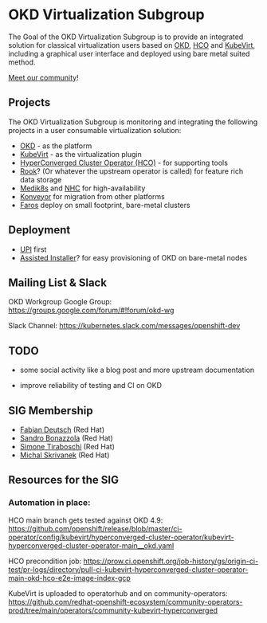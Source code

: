 # OKD Virtualization Subgroup

The Goal of the OKD Virtualization Subgroup is to provide an integrated solution for classical virtualization users
based on [OKD](https://www.okd.io/), [HCO](https://github.com/kubevirt/hyperconverged-cluster-operator) and [KubeVirt](http://kubevirt.io/),
including a graphical user interface and deployed using bare metal suited method.

[Meet our community](community.md)!

## Projects

The OKD Virtualization Subgroup is monitoring and integrating the following projects in a user consumable virtualization solution:

<!--- cSpell:ignore Kube Virt Medik Konveyor operatorhub -->
* [OKD](https://www.okd.io/) - as the platform
* [KubeVirt](http://kubevirt.io/) - as the virtualization plugin
* [HyperConverged Cluster Operator (HCO)](https://github.com/kubevirt/hyperconverged-cluster-operator) - for supporting tools
* [Rook](https://rook.io/)? (Or whatever the upstream operator is called) for feature rich data storage
* [Medik8s](https://www.medik8s.io/) and [NHC](https://github.com/medik8s/node-healthcheck-operator) for high-availability
* [Konveyor](https://www.konveyor.io/) for migration from other platforms
* [Faros](https://faros.dev/) deploy on small footprint, bare-metal clusters

## Deployment

* [UPI](https://docs.okd.io/latest/installing/installing_bare_metal/installing-bare-metal.html) first
* [Assisted Installer](https://github.com/openshift/assisted-installer)? for easy provisioning of OKD on bare-metal nodes

## Mailing List & Slack

OKD Workgroup Google Group: <https://groups.google.com/forum/#!forum/okd-wg>

Slack Channel: <https://kubernetes.slack.com/messages/openshift-dev>

## TODO

* some social activity like a blog post and more upstream documentation

* improve reliability of testing and CI on OKD

## SIG Membership

<!--- cSpell:ignore Michal Skrivanek Tiraboschi Sandro Bonazzola Deutsch -->
 * [Fabian Deutsch](https://github.com/fabiand) (Red Hat)
 * [Sandro Bonazzola](https://github.com/sandrobonazzola) (Red Hat)
 * [Simone Tiraboschi](https://github.com/tiraboschi) (Red Hat)
 * [Michal Skrivanek](https://github.com/michalskrivanek) (Red Hat)

## Resources for the SIG

### Automation in place:

HCO main branch gets tested against OKD 4.9: <https://github.com/openshift/release/blob/master/ci-operator/config/kubevirt/hyperconverged-cluster-operator/kubevirt-hyperconverged-cluster-operator-main__okd.yaml>

HCO precondition job: <https://prow.ci.openshift.org/job-history/gs/origin-ci-test/pr-logs/directory/pull-ci-kubevirt-hyperconverged-cluster-operator-main-okd-hco-e2e-image-index-gcp>

KubeVirt is uploaded to operatorhub and on community-operators: <https://github.com/redhat-openshift-ecosystem/community-operators-prod/tree/main/operators/community-kubevirt-hyperconverged>

